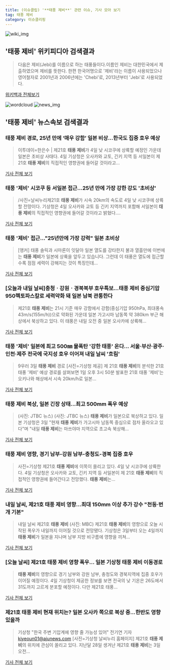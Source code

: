 ```yaml
---
title: (이슈클립) '**태풍 제비**' 관련 이슈, 기사 모아 보기
tag: 태풍 제비
category: 이슈클리핑
---
```

![wiki_img](https://user-images.githubusercontent.com/42597476/44503234-41136a80-a6d0-11e8-9071-6fc6418eafe4.png)
## **'**태풍 제비**'** 위키피디아 검색결과
>다음은 제비(Jebi)를 이름으로 하는 태풍들이다.이름인 제비는 대한민국에서 제출하였으며 제비를 뜻한다. 한편 한국어명으로 '제비'라는 이름이 사용되었으나 영어철자로 2001년과 2006년에는 'Chebi'로, 2013년부터 'Jebi'로 사용되었다.

<a href="https://ko.wikipedia.org/wiki/태풍 제비" target="_blank">위키백과 전체보기</a>

![wordcloud](https://s3.ap-northeast-2.amazonaws.com/lyrics101-wordcloud/2018-09-04-1535991249.png)
![news_img](https://user-images.githubusercontent.com/42597476/44507050-1206f400-a6e4-11e8-8d98-7ffbfebb353f.png)
## **'**태풍 제비**'** 뉴스속보 검색결과
### **태풍 제비** 경로, 25년 만에 ‘매우 강함’ 일본 비상…한국도 집중 호우 예상

>이투데이=한은수 | 제21호 **태풍 제비**가 4일 낮 시코쿠에 상륙할 예정인 가운데 일본은 초비상 사태다. 4일 기상청은 오사카와 교토, 긴키 지역 등 서일본이 제 21호 **태풍 제비**의 직접적인 영향권에 들어갈 것이라고...

<a href="http://www.etoday.co.kr/news/section/newsview.php?idxno=1659518" target="_blank">기사 전체 보기</a>

### 태풍 '제비' 시코쿠 등 서일본 접근…25년 만에 가장 강한 강도 '초비상'

>/사진=날씨누리제21호 **태풍 제비**가 시속 20km의 속도로 4일 낮 시코쿠에 상륙할 전망이다. 기상청은 4일 오사카와 교토 등 긴키 지역까지 포함해 서일본이 **태풍 제비**의 직접적인 영향권에 들어갈 것이라고 밝혔다....

<a href="http://www.asiatoday.co.kr/view.php?key=20180903002345034" target="_blank">기사 전체 보기</a>

### 태풍 '제비' 접근…"25년만에 가장 강력" 일본 초비상

>[앵커] 태풍 솔릭과 시마론이 잇달아 일본 열도를 강타한지 불과 열흘만에 이번에는 **태풍 제비**가 일본에 상륙을 앞두고 있습니다. 그런데 이 태풍은 열도에 접근할수록 점점 세력이 강해지는 것이 특징인데...

<a href="http://news.jtbc.joins.com/html/250/NB11690250.html" target="_blank">기사 전체 보기</a>

### [오늘과 내일 날씨]충청ㆍ강원ㆍ경북북부 호우특보…**태풍 제비** 중심기압 950헥토파스칼로 세력약화 돼 일본 남북 관통한다

>제21호 **태풍 제비**는 21시 기준 매우 강함에서 강함(중심기압 950hPa, 최대풍속 43m/s(155m/h))으로 약화된 가운데 일본 가고시마 남동쪽 약 380km 부근 해상에서 북상하고 있다. 이 태풍은 내일 오전 중 일본 오사카에 상륙해...

<a href="http://leaders.asiae.co.kr/news/articleView.html?idxno=73812" target="_blank">기사 전체 보기</a>

### 태풍 '제비' 일본에 최고 500㎜ 물폭탄 '강한 태풍' 온다... 서울·부산·광주·인천·제주 전국에 국지성 호우 이어져 내일 날씨 '흐림'

>9우러 3일 **태풍 제비** 경로 [사진=기상청 제공] 제 21호 **태풍 제비**의  분석한 21호 태풍 '제비' 예상 경로를 살펴보면 1일 오후 3시 50분 발표한 21호 태풍 '제비'는 오키나와 해상에서 시속 20km/h로 일본...

<a href="http://www.sportsq.co.kr/news/articleView.html?idxno=301303" target="_blank">기사 전체 보기</a>

### **태풍 제비** 북상, 일본 긴장 상태…최고 500mm 폭우 예상

>(사진: JTBC 뉴스) (사진: JTBC 뉴스) **태풍 제비**가 일본으로 북상하고 있다. 일본 기상청은 3일 "현재 **태풍 제비**가 가고시마 남동쪽 중심으로 점차 올라오고 있다"며 "내일 **태풍 제비**는 마쓰야마 지역으로 초고속 북상해...

<a href="http://www.dtnews24.com/news/articleView.html?idxno=524401" target="_blank">기사 전체 보기</a>

### **태풍 제비** 영향, 경기 남부-강원 남부-충청도-경북 집중 호우

>사진=기상청 제21호 **태풍 제비**에 이목이 쏠리고 있다. 4일 낮 시코쿠에 상륙한다. 4일 기상청은 오사카와 교토, 긴키 지역 등 서일본이 제 21호 **태풍 제비**의 직접적인 영향권에 들어간다고 전망했다. **태풍 제비**는...

<a href="http://www.nextdaily.co.kr/news/article.html?id=20180904800008" target="_blank">기사 전체 보기</a>

### 내일 날씨, 제21호 **태풍 제비** 영향…최대 150mm 이상 추가 강수 "천둥·번개 기본"

>내일 날씨 제21호 **태풍 제비** (사진: MBC) 제21호 **태풍 제비**의 영향으로 오늘 시작된 폭우가 내일까지 이어질 것으로 전망됐다. 기상청은 3일부터 오는 4일까지 **태풍 제비**가 일본을 지나며 남부 지방 비구름에 영향을 끼쳐...

<a href="http://www.jemin.com/news/articleView.html?idxno=536578" target="_blank">기사 전체 보기</a>

### [오늘 날씨] 제21호 **태풍 제비** 영향 폭우… 일본 기상청 **태풍 제비** 이동경로

>**태풍 제비**의 영향으로 경기 남부와 강원 남부, 충청도와 경북지역에 집중 호우가 이어질 예정이다. 4일 기상청이 제공한 정보를 보면 전국의 낮 기온은 26도에서 31도까지 고르게 분포할 예정이다. 다만 제21호 태풍...

<a href="http://www.kookje.co.kr/news2011/asp/newsbody.asp?code=0300&key=20180904.99099001009" target="_blank">기사 전체 보기</a>

### 제21호 **태풍 제비** 현재 위치는? 일본 오사카 쪽으로 북상 중…한반도 영향 있을까

>기상청 "한국 주변 기압계에 영향 줄 가능성 있어" 전기연 기자 kiyeoun01@ajunews.com [사진=기상청 날씨누리 홈페이지] 제21호 **태풍 제비**의 위치에 관심이 쏠리고 있다.   지난달 28일 생겨난 제21호 **태풍 제비**는 3일 오전...

<a href="http://www.ajunews.com/view/20180903141423145" target="_blank">기사 전체 보기</a>


